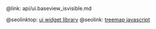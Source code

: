 @link: api/ui.baseview_isvisible.md

@seolinktop: [ui widget library](https://webix.com)
@seolink: [treemap javascript](https://webix.com/widget/treemap/)